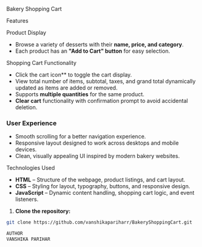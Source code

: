Bakery Shopping Cart

Features

Product Display
- Browse a variety of desserts with their **name, price, and category**.
- Each product has an **"Add to Cart" button** for easy selection.

Shopping Cart Functionality
- Click the cart icon** to toggle the cart display.
- View total number of items, subtotal, taxes, and grand total dynamically updated as items are added or removed.
- Supports **multiple quantities** for the same product.
- **Clear cart** functionality with confirmation prompt to avoid accidental deletion.

### User Experience
- Smooth scrolling for a better navigation experience.
- Responsive layout designed to work across desktops and mobile devices.
- Clean, visually appealing UI inspired by modern bakery websites.

Technologies Used

- **HTML** – Structure of the webpage, product listings, and cart layout.
- **CSS** – Styling for layout, typography, buttons, and responsive design.
- **JavaScript** – Dynamic content handling, shopping cart logic, and event listeners.

1. **Clone the repository:**
```bash
git clone https://github.com/vanshikapariharr/BakeryShoppingCart.git

AUTHOR
VANSHIKA PARIHAR

